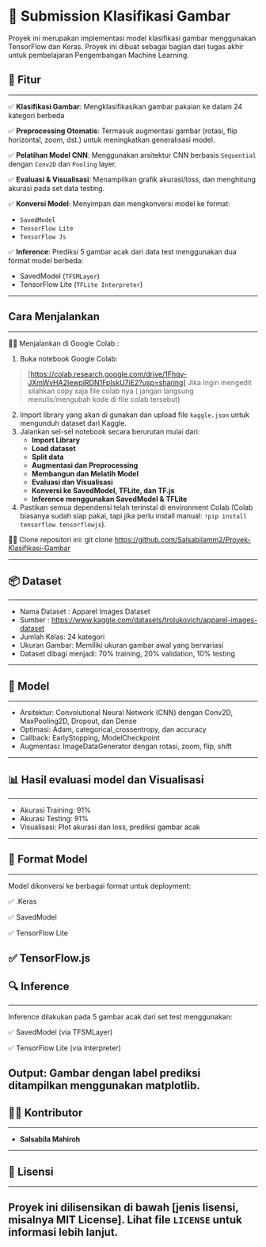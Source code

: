 # 📸 Submission Klasifikasi Gambar
Proyek ini merupakan implementasi model klasifikasi gambar menggunakan TensorFlow dan Keras. Proyek ini dibuat sebagai bagian dari tugas akhir untuk pembelajaran Pengembangan Machine Learning.

## 🚀 Fitur
---
✅ **Klasifikasi Gambar**: Mengklasifikasikan gambar pakaian ke dalam 24 kategori berbeda 

✅ **Preprocessing Otomatis**: Termasuk augmentasi gambar (rotasi, flip horizontal, zoom, dst.) untuk meningkatkan generalisasi model.

✅ **Pelatihan Model CNN**: Menggunakan arsitektur CNN berbasis `Sequential` dengan `Conv2D` dan `Pooling` layer.

✅ **Evaluasi & Visualisasi**: Menampilkan grafik akurasi/loss, dan menghitung akurasi pada set data testing.

✅ **Konversi Model**: Menyimpan dan mengkonversi model ke format:
  - `SavedModel` 
  - `TensorFlow Lite` 
  - `TensorFlow Js`
  
✅ **Inference**: Prediksi 5 gambar acak dari data test menggunakan dua format model berbeda:
  - SavedModel (`TFSMLayer`)
  - TensorFlow Lite (`TFLite Interpreter`)
---

## Cara Menjalankan
---
👩‍💻 Menjalankan di Google Colab :
1. Buka notebook Google Colab:
> [https://colab.research.google.com/drive/1Fhqv-JXmWvHA2IewpiRDN1FpIskU7iE2?usp=sharing]
> Jika Ingin mengedit silahkan copy saja file colab nya ( jangan langsung menulis/mengubah kode di file colab tersebut)
2. Import library yang akan di gunakan dan upload file `kaggle.json` untuk mengunduh dataset dari Kaggle.
3. Jalankan sel-sel notebook secara berurutan mulai dari:
    - **Import Library**
    - **Load dataset**
    - **Split data**
    - **Augmentasi dan Preprocessing**
    - **Membangun dan Melatih Model**
    - **Evaluasi dan Visualisasi**
    - **Konversi ke SavedModel, TFLite, dan TF.js**
    - **Inference menggunakan SavedModel & TFLite**
4. Pastikan semua dependensi telah terinstal di environment Colab (Colab biasanya sudah siap pakai, tapi jika perlu install manual: `!pip install tensorflow tensorflowjs`).

👩‍💻 Clone repositori ini:
    git clone <https://github.com/Salsabilamm2/Proyek-Klasifikasi-Gambar>   
    
---

## 📦 Dataset
---
- Nama Dataset : Apparel Images Dataset 
- Sumber : https://www.kaggle.com/datasets/trolukovich/apparel-images-dataset
- Jumlah Kelas: 24 kategori 
- Ukuran Gambar: Memiliki ukuran gambar awal yang bervariasi
- Dataset dibagi menjadi: 70% training, 20% validation, 10% testing
---

## 🧠 Model
---
- Arsitektur: Convolutional Neural Network (CNN) dengan Conv2D, MaxPooling2D, Dropout, dan Dense
- Optimasi: Adam, categorical_crossentropy, dan accuracy
- Callback: EarlyStopping, ModelCheckpoint
- Augmentasi: ImageDataGenerator dengan rotasi, zoom, flip, shift
---

## 📊 Hasil evaluasi model dan Visualisasi
---
- Akurasi Training: 91% 
- Akurasi Testing: 91%
- Visualisasi: Plot akurasi dan loss, prediksi gambar acak
---

## 💾 Format Model
---
Model dikonversi ke berbagai format untuk deployment:

✅ .Keras

✅ SavedModel

✅ TensorFlow Lite 

✅ TensorFlow.js
---

## 🔍 Inference
---
Inference dilakukan pada 5 gambar acak dari set test menggunakan:

✅ SavedModel (via TFSMLayer)

✅ TensorFlow Lite (via Interpreter)

Output: Gambar dengan label prediksi ditampilkan menggunakan matplotlib.
---

## 👩‍💻 Kontributor
---
- **Salsabila Mahiroh** 
---

## 📜 Lisensi
---
Proyek ini dilisensikan di bawah [jenis lisensi, misalnya MIT License]. Lihat file `LICENSE` untuk informasi lebih lanjut.
---

